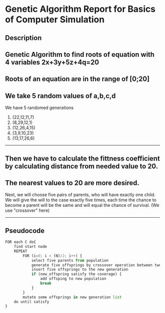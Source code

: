 # Genetic Algorithm Report for Basics of Computer Simulation


## Description 
Genetic Algorithm to find roots of equation with 4 variables
**2x+3y+5z+4q=20**
---
Roots of an equation are in the range of [0;20]
---
We take 5 random values of a,b,c,d
---
We have 5 randomed generations
1. (22,12,11,7)
2. (8,29,12,1)
3. (12,26,4,15)
4. (3,9,10,23)
5. (13,17,26,6) 
---
Then we have to calculate the fittness coefficient by calculating distance from needed value to 20.
---
The nearest values to 20 are more desired.
---
Next, we will choose five pairs of parents, who will have exactly one child. We will give the will to the case exactly five times, each time the chance to become a parent will be the same and will equal the chance of survival. (We use "crossover" here)

---

## Pseudocode

```python
FOR each C do{
	find start node
	REPEAT
		FOR (i=0; i < (N)/2; i++) {
			select five parents from population
			generate five offsprings by crossover operation between two parent
			insert five offsprings to the new generation
			if (new_offspring satisfy the coverage) {
				add offsping to new population
				break
			}
		}
		mutate some offsprings in new generation list
	do until satisfy
}
```
